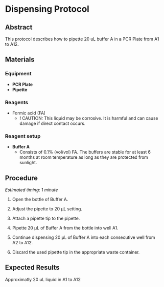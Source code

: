 # Dispensing Protocol


## Abstract

This protocol describes how to pipette 20 uL buffer A in a PCR Plate from A1 to A12.


## Materials

### Equipment

- **PCR Plate**
- **Pipette**

### Reagents

- Formic acid (FA)
  - ! CAUTION: This liquid may be corrosive. It is harmful and can cause damage if direct contact occurs.

### Reagent setup

- **Buffer A**
  - Consists of 0.1% (vol/vol) FA. The buffers are stable for at least 6 months at room temperature as long as they are protected from sunlight.


## Procedure

*Estimated timing: 1 minute*

1. Open the bottle of Buffer A.

2. Adjust the pipette to 20 μL setting.

3. Attach a pipette tip to the pipette.

4. Pipette 20 μL of Buffer A from the bottle into well A1.

5. Continue dispensing 20 μL of Buffer A into each consecutive well from A2 to A12.

6. Discard the used pipette tip in the appropriate waste container.


## Expected Results

Approximatly 20 uL liquid in A1 to A12